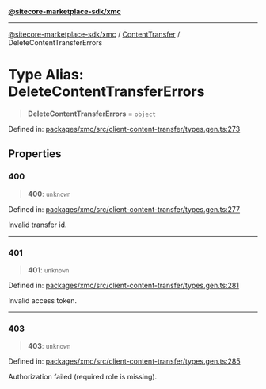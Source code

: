 [**@sitecore-marketplace-sdk/xmc**](../../../../README.md)

***

[@sitecore-marketplace-sdk/xmc](../../../../README.md) / [ContentTransfer](../README.md) / DeleteContentTransferErrors

# Type Alias: DeleteContentTransferErrors

> **DeleteContentTransferErrors** = `object`

Defined in: [packages/xmc/src/client-content-transfer/types.gen.ts:273](https://github.com/Sitecore/marketplace-sdk/blob/main/packages/xmc/src/client-content-transfer/types.gen.ts#L273)

## Properties

### 400

> **400**: `unknown`

Defined in: [packages/xmc/src/client-content-transfer/types.gen.ts:277](https://github.com/Sitecore/marketplace-sdk/blob/main/packages/xmc/src/client-content-transfer/types.gen.ts#L277)

Invalid transfer id.

***

### 401

> **401**: `unknown`

Defined in: [packages/xmc/src/client-content-transfer/types.gen.ts:281](https://github.com/Sitecore/marketplace-sdk/blob/main/packages/xmc/src/client-content-transfer/types.gen.ts#L281)

Invalid access token.

***

### 403

> **403**: `unknown`

Defined in: [packages/xmc/src/client-content-transfer/types.gen.ts:285](https://github.com/Sitecore/marketplace-sdk/blob/main/packages/xmc/src/client-content-transfer/types.gen.ts#L285)

Authorization failed (required role is missing).
